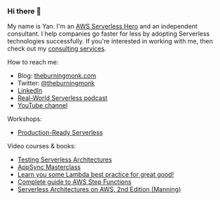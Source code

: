 ### Hi there 👋

My name is Yan. I'm an [AWS Serverless Hero](https://aws.amazon.com/developer/community/heroes/yan-cui/) and an independent consultant. I help companies go faster for less by adopting Serverless technologies successfully. If you're interested in working with me, then check out my [consulting services](https://theburningmonk.com/hire-me).

How to reach me:
- Blog: [theburningmonk.com](https://theburningmonk.com)
- Twitter: [@theburningmonk](https://twitter.com/theburningmonk)
- [LinkedIn](https://www.linkedin.com/in/theburningmonk)
- [Real-World Serverless podcast](https://realworldserverless.com)
- [YouTube channel](https://www.youtube.com/user/theburntmonk)

Workshops:
- [Production-Ready Serverless](https://productionreadyserverless.com?utm_source=github)

Video courses & books:
- [Testing Serverless Architectures](https://testserverlessapps.com?utm_source=github)
- [AppSync Masterclass](https://appsyncmasterclass.com?utm_source=github)
- [Learn you some Lambda best practice for great good!](https://theburningmonk.thinkific.com/courses/learn-you-some-lambda?source=github)
- [Complete guide to AWS Step Functions](https://theburningmonk.thinkific.com/courses/complete-guide-to-aws-step-functions?source=github)
- [Serverless Architectures on AWS, 2nd Edition (Manning)](https://www.manning.com/books/serverless-architectures-on-aws-second-edition?a_aid=aws-lambda-in-motion&a_bid=9318fc6f)

<!--
**theburningmonk/theburningmonk** is a ✨ _special_ ✨ repository because its `README.md` (this file) appears on your GitHub profile.

Here are some ideas to get you started:

- 🔭 I’m currently working on ...
- 🌱 I’m currently learning ...
- 👯 I’m looking to collaborate on ...
- 🤔 I’m looking for help with ...
- 💬 Ask me about ...
- 📫 How to reach me: ...
- 😄 Pronouns: ...
- ⚡ Fun fact: ...
-->
